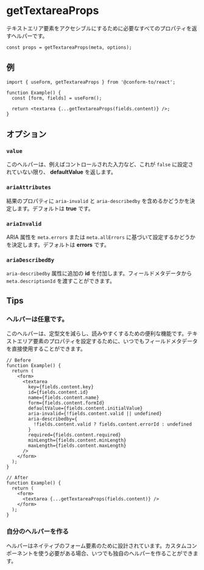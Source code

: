 # getTextareaProps

テキストエリア要素をアクセシブルにするために必要なすべてのプロパティを返すヘルパーです。

```tsx
const props = getTextareaProps(meta, options);
```

## 例

```tsx
import { useForm, getTextareaProps } from '@conform-to/react';

function Example() {
  const [form, fields] = useForm();

  return <textarea {...getTextareaProps(fields.content)} />;
}
```

## オプション

### `value`

このヘルパーは、例えばコントロールされた入力など、これが `false` に設定されていない限り、 **defaultValue** を返します。

### `ariaAttributes`

結果のプロパティに `aria-invalid` と `aria-describedby` を含めるかどうかを決定します。デフォルトは **true** です。

### `ariaInvalid`

ARIA 属性を `meta.errors` または `meta.allErrors` に基づいて設定するかどうかを決定します。デフォルトは **errors** です。

### `ariaDescribedBy`

`aria-describedby` 属性に追加の **id** を付加します。フィールドメタデータから `meta.descriptionId` を渡すことができます。

## Tips

### ヘルパーは任意です。

このヘルパーは、定型文を減らし、読みやすくするための便利な機能です。テキストエリア要素のプロパティを設定するために、いつでもフィールドメタデータを直接使用することができます。

```tsx
// Before
function Example() {
  return (
    <form>
      <textarea
        key={fields.content.key}
        id={fields.content.id}
        name={fields.content.name}
        form={fields.content.formId}
        defaultValue={fields.content.initialValue}
        aria-invalid={!fields.content.valid || undefined}
        aria-describedby={
          !fields.content.valid ? fields.content.errorId : undefined
        }
        required={fields.content.required}
        minLength={fields.content.minLength}
        maxLength={fields.content.maxLength}
      />
    </form>
  );
}

// After
function Example() {
  return (
    <form>
      <textarea {...getTextareaProps(fields.content)} />
    </form>
  );
}
```

### 自分のヘルパーを作る

ヘルパーはネイティブのフォーム要素のために設計されています。カスタムコンポーネントを使う必要がある場合、いつでも独自のヘルパーを作ることができます。
